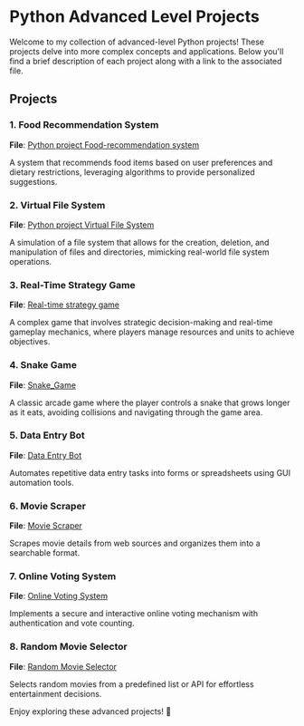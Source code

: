# Python Advanced Level Projects

Welcome to my collection of advanced-level Python projects! These projects delve into more complex concepts and applications. Below you'll find a brief description of each project along with a link to the associated file.

## Projects

### 1. Food Recommendation System
**File**: [Python project Food-recommendation system](https://github.com/Bhavesh09-Coder/Python-Mini-Projects/tree/787e8df35fc7c368a355e3d5e6968568cbdc747c/Advanced%20level%20projects/Food-recommendation%20system)

A system that recommends food items based on user preferences and dietary restrictions, leveraging algorithms to provide personalized suggestions.

### 2. Virtual File System
**File**: [Python project Virtual File System](https://github.com/Bhavesh09-Coder/Python-Mini-Projects/tree/787e8df35fc7c368a355e3d5e6968568cbdc747c/Advanced%20level%20projects/Virtual%20File%20System)

A simulation of a file system that allows for the creation, deletion, and manipulation of files and directories, mimicking real-world file system operations.

### 3. Real-Time Strategy Game
**File**: [Real-time strategy game](https://github.com/Bhavesh09-Coder/Python-Mini-Projects/tree/76f3f0d155f2c39242d1a4c407ca790a6caeefbe/Advanced%20level%20projects/Real-Time%20Strategy%20Game)

A complex game that involves strategic decision-making and real-time gameplay mechanics, where players manage resources and units to achieve objectives.

### 4. Snake Game
**File**: [Snake_Game](https://github.com/Bhavesh09-Coder/Python-Mini-Projects/tree/76f3f0d155f2c39242d1a4c407ca790a6caeefbe/Advanced%20level%20projects/Snake_Game)

A classic arcade game where the player controls a snake that grows longer as it eats, avoiding collisions and navigating through the game area.

### 5. Data Entry Bot

**File**: [Data Entry Bot](https://github.com/Bhavesh09-Coder/Python-Mini-Projects/tree/main/Advanced%20level%20projects/Data%20Entry%20Bot)

Automates repetitive data entry tasks into forms or spreadsheets using GUI automation tools.

### 6. Movie Scraper

**File**: [Movie Scraper](https://github.com/Bhavesh09-Coder/Python-Mini-Projects/tree/main/Advanced%20level%20projects/Movie%20Scraper)

Scrapes movie details from web sources and organizes them into a searchable format.

### 7. Online Voting System

**File**: [Online Voting System](https://github.com/Bhavesh09-Coder/Python-Mini-Projects/tree/main/Advanced%20level%20projects/Online%20Voting%20System)

Implements a secure and interactive online voting mechanism with authentication and vote counting.

### 8. Random Movie Selector

**File**: [Random Movie Selector](https://github.com/Bhavesh09-Coder/Python-Mini-Projects/tree/main/Advanced%20level%20projects/Random%20Movie%20Selector)

Selects random movies from a predefined list or API for effortless entertainment decisions.

Enjoy exploring these advanced projects! 🚀


